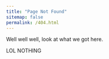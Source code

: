 ```yaml
---
title: "Page Not Found"
sitemap: false
permalink: /404.html
---
```


Well well well, look at what we got here. 


LOL NOTHING

